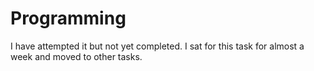 # Programming
I have attempted it but not yet completed. I sat for this task for almost a week and moved to other tasks.
